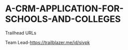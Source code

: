 # A-CRM-APPLICATION-FOR-SCHOOLS-AND-COLLEGES

Trailhead URLs

Team Lead-https://trailblazer.me/id/sivpk
